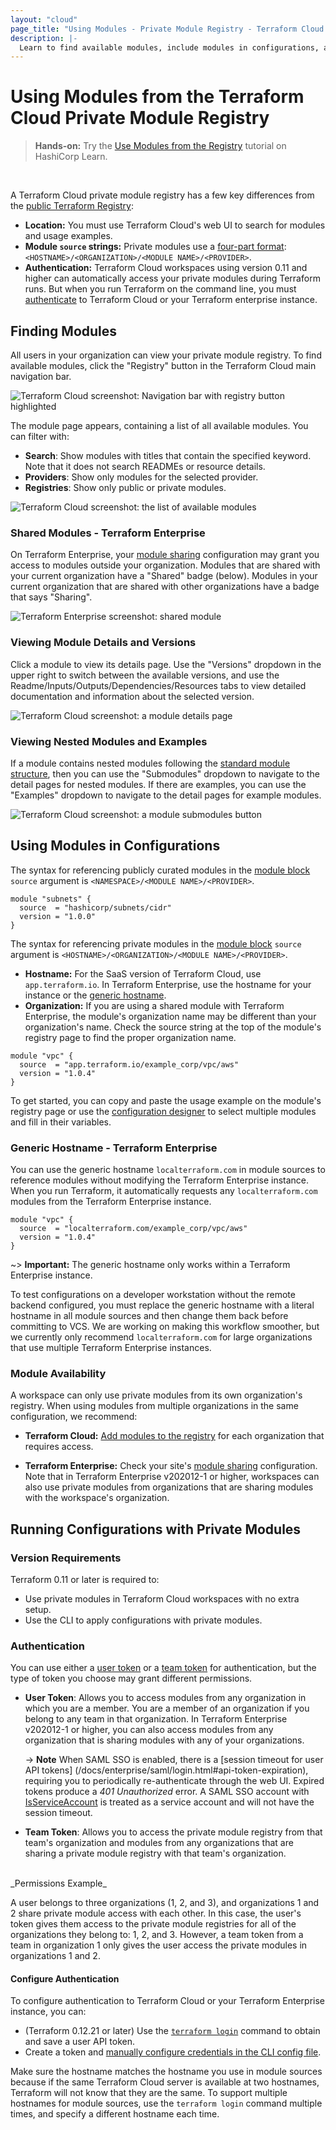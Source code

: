 ```yaml
---
layout: "cloud"
page_title: "Using Modules - Private Module Registry - Terraform Cloud and Terraform Enterprise"
description: |-
  Learn to find available modules, include modules in configurations, and run configurations with private and public modules.
---
```


# Using Modules from the Terraform Cloud Private Module Registry

> **Hands-on:** Try the [Use Modules from the Registry](https://learn.hashicorp.com/tutorials/terraform/module-use?in=terraform/modules) tutorial on HashiCorp Learn.
<br>

A Terraform Cloud private module registry has a few key differences from the [public Terraform Registry](/docs/registry/index.html):

- **Location:** You must use Terraform Cloud's web UI to search for modules and usage examples.
- **Module `source` strings:** Private modules use a [four-part format](/docs/cloud/registry/using.html#using-modules-in-configurations): `<HOSTNAME>/<ORGANIZATION>/<MODULE NAME>/<PROVIDER>`.
- **Authentication:** Terraform Cloud workspaces using version 0.11 and higher can automatically access your private modules during Terraform runs. But when you run Terraform on the command line, you must [authenticate](/docs/cloud/registry/using.html#authentication) to Terraform Cloud or your Terraform enterprise instance.


## Finding Modules

All users in your organization can view your private module registry. To find available modules, click the "Registry" button in the Terraform Cloud main navigation bar.

![Terraform Cloud screenshot: Navigation bar with registry button highlighted](./images/using-modules-button.png)

The module page appears, containing a list of all available modules. You can filter with:

- **Search**: Show modules with titles that contain the specified keyword. Note that it does not search READMEs or resource details.
- **Providers**: Show only modules for the selected provider.
- **Registries**: Show only public or private modules.

![Terraform Cloud screenshot: the list of available modules](./images/using-modules-list.png)




### Shared Modules - Terraform Enterprise

On Terraform Enterprise, your [module sharing](/docs/enterprise/admin/module-sharing.html) configuration may grant you access to modules outside your organization. Modules that are shared with your current organization have a "Shared" badge (below). Modules in your current organization that are shared with other organizations have a badge that says "Sharing".

![Terraform Enterprise screenshot: shared module](./images/using-modules-list-shared.png)


### Viewing Module Details and Versions

Click a module to view its details page. Use the "Versions" dropdown in the upper right to switch between the available versions, and use the Readme/Inputs/Outputs/Dependencies/Resources tabs to view detailed documentation and information about the selected version.

![Terraform Cloud screenshot: a module details page](./images/publish-module-details.png)

### Viewing Nested Modules and Examples

If a module contains nested modules following the [standard module structure](/docs/language/modules/develop/structure.html), then you can use the "Submodules" dropdown to navigate to the detail pages for nested modules. If there are examples, you can use the "Examples" dropdown to navigate to the detail pages for example modules.

![Terraform Cloud screenshot: a module submodules button](./images/using-submodules-dropdown.png)


## Using Modules in Configurations

The syntax for referencing publicly curated modules in the [module block](/docs/language/modules/syntax.html) `source` argument is `<NAMESPACE>/<MODULE NAME>/<PROVIDER>`.

```hcl
module "subnets" {
  source  = "hashicorp/subnets/cidr"
  version = "1.0.0"
}
```

The syntax for referencing private modules in the [module block](/docs/language/modules/syntax.html) `source` argument is `<HOSTNAME>/<ORGANIZATION>/<MODULE NAME>/<PROVIDER>`.

- **Hostname:** For the SaaS version of Terraform Cloud, use `app.terraform.io`. In Terraform Enterprise, use the hostname for your instance or the [generic hostname](/docs/cloud/registry/using.html#generic-hostname-terraform-enterprise).
- **Organization:** If you are using a shared module with Terraform Enterprise, the module's organization name may be different than your organization's name. Check the source string at the top of the module's registry page to find the proper organization name.

```hcl
module "vpc" {
  source  = "app.terraform.io/example_corp/vpc/aws"
  version = "1.0.4"
}
```

To get started, you can copy and paste the usage example on the module's registry page or use the [configuration designer](./design.html) to select multiple modules and fill in their variables.

### Generic Hostname - Terraform Enterprise

You can use the generic hostname `localterraform.com` in module sources to reference modules without modifying the Terraform Enterprise instance. When you run Terraform, it automatically requests any `localterraform.com` modules from the Terraform Enterprise instance.

```hcl
module "vpc" {
  source  = "localterraform.com/example_corp/vpc/aws"
  version = "1.0.4"
}
```

~> **Important:** The generic hostname only works within a Terraform Enterprise instance.

To test configurations on a developer workstation without the remote backend configured, you must replace the generic hostname with a literal hostname in all module sources and then change them back before committing to VCS. We are working on making this workflow smoother, but we currently only recommend `localterraform.com` for large organizations that use multiple Terraform Enterprise instances.

### Module Availability

A workspace can only use private modules from its own organization's registry. When using modules from multiple organizations in the same configuration, we recommend:

- **Terraform Cloud:** [Add modules to the registry](./publish.html#sharing-modules-across-organizations) for each organization that requires access.  

- **Terraform Enterprise:** Check your site's [module sharing](../../enterprise/admin/module-sharing.html) configuration. Note that in Terraform Enterprise v202012-1 or higher, workspaces can also use private modules from organizations that are sharing modules with the workspace's organization.

## Running Configurations with Private Modules

### Version Requirements

Terraform 0.11 or later is required to:

- Use private modules in Terraform Cloud workspaces with no extra setup.
- Use the CLI to apply configurations with private modules.

### Authentication

You can use either a [user token](/docs/cloud/users-teams-organizations/users.html#api-tokens) or a [team token](/docs/cloud/users-teams-organizations/api-tokens.html#team-api-tokens) for authentication, but the type of token you choose may grant different permissions.

- **User Token**: Allows you to access modules from any organization in which you are a member. You are a member of an organization if you belong to any team in that organization. In Terraform Enterprise v202012-1 or higher, you can also access modules from any organization that is sharing modules with any of your organizations.

    -> **Note** When SAML SSO is enabled, there is a [session timeout for user API tokens] (/docs/enterprise/saml/login.html#api-token-expiration), requiring you to periodically re-authenticate through the web UI. Expired tokens produce a _401 Unauthorized_ error. A SAML SSO account with [IsServiceAccount](https://www.terraform.io/docs/enterprise/saml/attributes.html#isserviceaccount) is treated as a service account and will not have the session timeout.

- **Team Token**: Allows you to access the private module registry from that team's organization and modules from any organizations that are sharing a private module registry with that team's organization.

<br/>
_Permissions Example_

A user belongs to three organizations (1, 2, and 3), and organizations 1 and 2 share private module access with each other. In this case, the user's token gives them access to the private module registries for all of the organizations they belong to: 1, 2, and 3. However, a team token from a team in organization 1 only gives the user access the private modules in organizations 1 and 2.

#### Configure Authentication

To configure authentication to Terraform Cloud or your Terraform Enterprise instance, you can:

- (Terraform 0.12.21 or later) Use the [`terraform login`](/docs/cli/commands/login.html) command to obtain and save a user API token.
- Create a token and [manually configure credentials in the CLI config file][cli-credentials].

Make sure the hostname matches the hostname you use in module sources because if the same Terraform Cloud server is available at two hostnames, Terraform will not know that they are the same. To support multiple hostnames for module sources, use the `terraform login` command multiple times, and specify a different hostname each time.



[user-token]: ../users-teams-organizations/users.html#api-tokens
[cli-credentials]: /docs/cli/config/config-file.html#credentials
[permissions-citation]: #intentionally-unused---keep-for-maintainers
